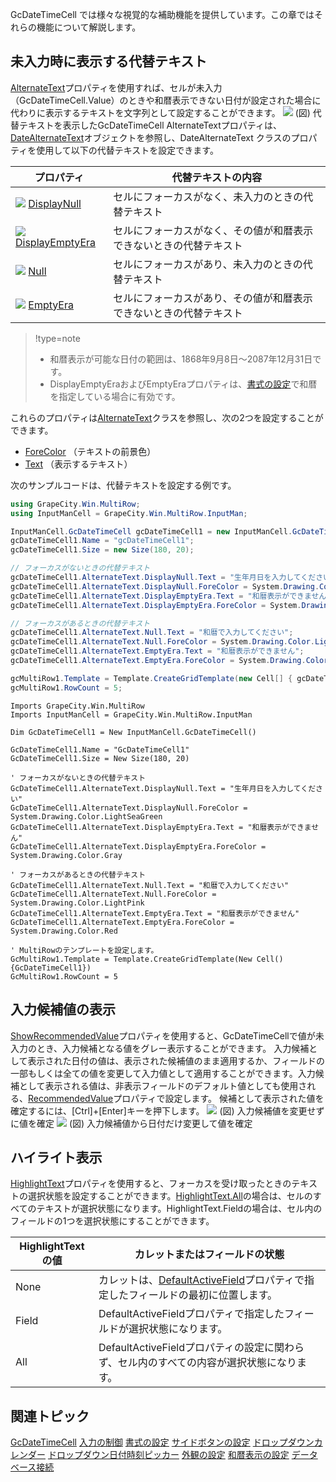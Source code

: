 GcDateTimeCell では様々な視覚的な補助機能を提供しています。この章ではそれらの機能について解説します。

## 未入力時に表示する代替テキスト

[AlternateText](gcdocsite__documentlink?toc-item-id=46799ff5-17cf-4e38-af7d-8395403edab1)プロパティを使用すれば、セルが未入力（GcDateTimeCell.Value）のときや和暦表示できない日付が設定された場合に代わりに表示するテキストを文字列として設定することができます。
![](/DOCUMENT_SITE_LINK_PREFIX_HERE/document-site-files/images/f148c511-6e98-4b55-9904-150a375d5825/images/imimages/04gcdatetime/gcdatetime_alternatetext.png)
(図) 代替テキストを表示したGcDateTimeCell
AlternateTextプロパティは、[DateAlternateText](gcdocsite__documentlink?toc-item-id=2825c26b-85dc-40a7-8d54-e2e71ec47579)オブジェクトを参照し、DateAlternateText クラスのプロパティを使用して以下の代替テキストを設定できます。

| プロパティ | 代替テキストの内容 |
| ----- | --------- |
| ![](/DOCUMENT_SITE_LINK_PREFIX_HERE/document-site-files/images/f148c511-6e98-4b55-9904-150a375d5825/dotnetimages/publicproperty.png) [DisplayNull](gcdocsite__documentlink?toc-item-id=2825c26b-85dc-40a7-8d54-e2e71ec47579) | セルにフォーカスがなく、未入力のときの代替テキスト |
| ![](/DOCUMENT_SITE_LINK_PREFIX_HERE/document-site-files/images/f148c511-6e98-4b55-9904-150a375d5825/dotnetimages/publicproperty.png) [DisplayEmptyEra](gcdocsite__documentlink?toc-item-id=2825c26b-85dc-40a7-8d54-e2e71ec47579) | セルにフォーカスがなく、その値が和暦表示できないときの代替テキスト |
| ![](/DOCUMENT_SITE_LINK_PREFIX_HERE/document-site-files/images/f148c511-6e98-4b55-9904-150a375d5825/dotnetimages/publicproperty.png) [Null](gcdocsite__documentlink?toc-item-id=2825c26b-85dc-40a7-8d54-e2e71ec47579) | セルにフォーカスがあり、未入力のときの代替テキスト |
| ![](/DOCUMENT_SITE_LINK_PREFIX_HERE/document-site-files/images/f148c511-6e98-4b55-9904-150a375d5825/dotnetimages/publicproperty.png) [EmptyEra](gcdocsite__documentlink?toc-item-id=2825c26b-85dc-40a7-8d54-e2e71ec47579) | セルにフォーカスがあり、その値が和暦表示できないときの代替テキスト |

> !type=note
>
> * 和暦表示が可能な日付の範囲は、1868年9月8日～2087年12月31日です。
> * DisplayEmptyEraおよびEmptyEraプロパティは、[書式の設定](gcdocsite__documentlink?toc-item-id=7af683d1-49d4-4662-8d5c-ff95be53c699)で和暦を指定している場合に有効です。

これらのプロパティは[AlternateText](gcdocsite__documentlink?toc-item-id=ad9f7e80-afd6-472d-b241-634de02bb6c8)クラスを参照し、次の2つを設定することができます。

* [ForeColor](gcdocsite__documentlink?toc-item-id=60ca94d1-2f05-4d15-8a46-7e97ee981de3) （テキストの前景色）
* [Text](gcdocsite__documentlink?toc-item-id=28787e94-9634-420b-b4f0-1b9cba29e534) （表示するテキスト）

次のサンプルコードは、代替テキストを設定する例です。

```csharp
using GrapeCity.Win.MultiRow;
using InputManCell = GrapeCity.Win.MultiRow.InputMan;

InputManCell.GcDateTimeCell gcDateTimeCell1 = new InputManCell.GcDateTimeCell();
gcDateTimeCell1.Name = "gcDateTimeCell1";
gcDateTimeCell1.Size = new Size(180, 20);

// フォーカスがないときの代替テキスト
gcDateTimeCell1.AlternateText.DisplayNull.Text = "生年月日を入力してください";
gcDateTimeCell1.AlternateText.DisplayNull.ForeColor = System.Drawing.Color.LightSeaGreen;
gcDateTimeCell1.AlternateText.DisplayEmptyEra.Text = "和暦表示ができません";
gcDateTimeCell1.AlternateText.DisplayEmptyEra.ForeColor = System.Drawing.Color.Gray;

// フォーカスがあるときの代替テキスト
gcDateTimeCell1.AlternateText.Null.Text = "和暦で入力してください";
gcDateTimeCell1.AlternateText.Null.ForeColor = System.Drawing.Color.LightPink;
gcDateTimeCell1.AlternateText.EmptyEra.Text = "和暦表示ができません";
gcDateTimeCell1.AlternateText.EmptyEra.ForeColor = System.Drawing.Color.Red;

gcMultiRow1.Template = Template.CreateGridTemplate(new Cell[] { gcDateTimeCell1 });
gcMultiRow1.RowCount = 5;
```

```vbnet
Imports GrapeCity.Win.MultiRow
Imports InputManCell = GrapeCity.Win.MultiRow.InputMan

Dim GcDateTimeCell1 = New InputManCell.GcDateTimeCell()

GcDateTimeCell1.Name = "GcDateTimeCell1"
GcDateTimeCell1.Size = New Size(180, 20)

' フォーカスがないときの代替テキスト
GcDateTimeCell1.AlternateText.DisplayNull.Text = "生年月日を入力してください"
GcDateTimeCell1.AlternateText.DisplayNull.ForeColor = System.Drawing.Color.LightSeaGreen
GcDateTimeCell1.AlternateText.DisplayEmptyEra.Text = "和暦表示ができません"
GcDateTimeCell1.AlternateText.DisplayEmptyEra.ForeColor = System.Drawing.Color.Gray

' フォーカスがあるときの代替テキスト
GcDateTimeCell1.AlternateText.Null.Text = "和暦で入力してください"
GcDateTimeCell1.AlternateText.Null.ForeColor = System.Drawing.Color.LightPink
GcDateTimeCell1.AlternateText.EmptyEra.Text = "和暦表示ができません"
GcDateTimeCell1.AlternateText.EmptyEra.ForeColor = System.Drawing.Color.Red

' MultiRowのテンプレートを設定します。  
GcMultiRow1.Template = Template.CreateGridTemplate(New Cell() {GcDateTimeCell1})
GcMultiRow1.RowCount = 5
```

## 入力候補値の表示

[ShowRecommendedValue](gcdocsite__documentlink?toc-item-id=f92f7b7a-e0ac-4409-9761-0062be2d4efb)プロパティを使用すると、GcDateTimeCellで値が未入力のとき、入力候補となる値をグレー表示することができます。
入力候補として表示された日付の値は、表示された候補値のまま適用するか、フィールドの一部もしくは全ての値を変更して入力値として適用することができます。入力候補として表示される値は、非表示フィールドのデフォルト値としても使用される、[RecommendedValue](gcdocsite__documentlink?toc-item-id=69454cf1-769d-4f3e-bc90-3bed28d65af1)プロパティで設定します。
候補として表示された値を確定するには、[Ctrl]+[Enter]キーを押下します。
![](/DOCUMENT_SITE_LINK_PREFIX_HERE/document-site-files/images/f148c511-6e98-4b55-9904-150a375d5825/images/imimages/04gcdatetime/recommendedvalue01.png)
(図) 入力候補値を変更せずに値を確定
![](/DOCUMENT_SITE_LINK_PREFIX_HERE/document-site-files/images/f148c511-6e98-4b55-9904-150a375d5825/images/imimages/04gcdatetime/recommendedvalue02.png)
(図) 入力候補値から日付だけ変更して値を確定

## ハイライト表示

[HighlightText](gcdocsite__documentlink?toc-item-id=65d3e9c1-d895-4060-b05b-ba3387bfb689)プロパティを使用すると、フォーカスを受け取ったときのテキストの選択状態を設定することができます。[HighlightText.All](gcdocsite__documentlink?toc-item-id=4411e6a7-9914-4c7d-88b1-132f42009de5)の場合は、セルのすべてのテキストが選択状態になります。HighlightText.Fieldの場合は、セル内のフィールドの1つを選択状態にすることができます。

| HighlightTextの値 | カレットまたはフィールドの状態 |
| --------------- | --------------- |
| None | カレットは、[DefaultActiveField](gcdocsite__documentlink?toc-item-id=00b0249c-565d-4fcd-830b-e85f8a028634)プロパティで指定したフィールドの最初に位置します。 |
| Field | DefaultActiveFieldプロパティで指定したフィールドが選択状態になります。 |
| All | DefaultActiveFieldプロパティの設定に関わらず、セル内のすべての内容が選択状態になります。 |

## 関連トピック

[GcDateTimeCell](gcdocsite__documentlink?toc-item-id=b80001db-fab9-48f7-baab-a639554c60a2)
[入力の制御](gcdocsite__documentlink?toc-item-id=6564107e-1f0b-4a35-bd8e-059b15c79f37)
[書式の設定](gcdocsite__documentlink?toc-item-id=7af683d1-49d4-4662-8d5c-ff95be53c699)
[サイドボタンの設定](gcdocsite__documentlink?toc-item-id=a530eeec-b4e0-4bae-96bf-36a3c1226cd5)
[ドロップダウンカレンダー](gcdocsite__documentlink?toc-item-id=636ed515-d9bd-4cd4-95e1-a248269ffe78)
[ドロップダウン日付時刻ピッカー](gcdocsite__documentlink?toc-item-id=bba04be6-e380-412d-8f5d-f5fa1d59e4f0)
[外観の設定](gcdocsite__documentlink?toc-item-id=d2ac536f-45ed-4239-b020-0a46fa9baa14)
[和暦表示の設定](gcdocsite__documentlink?toc-item-id=346274df-ba85-4704-94de-81503622da40)
[データベース接続](gcdocsite__documentlink?toc-item-id=88836a36-6f2a-4e07-9825-e71e0993bf66)